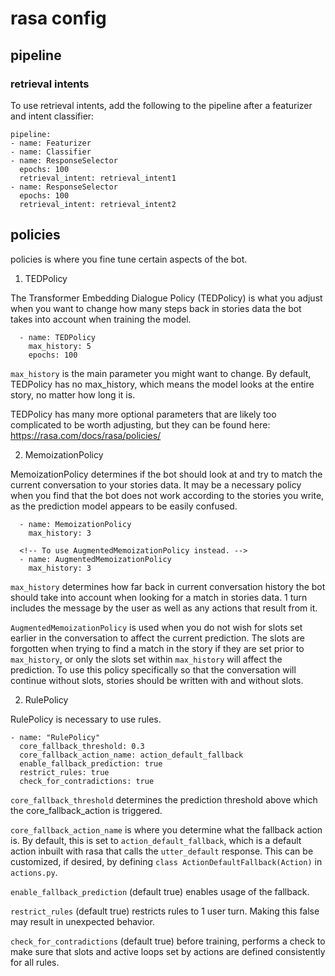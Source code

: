 # rasa config

## pipeline

### retrieval intents

To use retrieval intents, add the following to the pipeline after a featurizer and intent classifier:

```
pipeline:
- name: Featurizer
- name: Classifier
- name: ResponseSelector
  epochs: 100
  retrieval_intent: retrieval_intent1
- name: ResponseSelector
  epochs: 100
  retrieval_intent: retrieval_intent2
```

## policies

policies is where you fine tune certain aspects of the bot.

1. TEDPolicy

The Transformer Embedding Dialogue Policy (TEDPolicy) is what you adjust when you want to change how many steps back in stories data the bot takes into account when training the model.

```
  - name: TEDPolicy
    max_history: 5
    epochs: 100
```

`max_history` is the main parameter you might want to change. By default, TEDPolicy has no max_history, which means the model looks at the entire story, no matter how long it is.

TEDPolicy has many more optional parameters that are likely too complicated to be worth adjusting, but they can be found here: https://rasa.com/docs/rasa/policies/

2. MemoizationPolicy

MemoizationPolicy determines if the bot should look at and try to match the current conversation to your stories data. It may be a necessary policy when you find that the bot does not work according to the stories you write, as the prediction model appears to be easily confused.

```
  - name: MemoizationPolicy
    max_history: 3

  <!-- To use AugmentedMemoizationPolicy instead. -->
  - name: AugmentedMemoizationPolicy
    max_history: 3
```

`max_history` determines how far back in current conversation history the bot should take into account when looking for a match in stories data. 1 turn includes the message by the user as well as any actions that result from it.

`AugmentedMemoizationPolicy` is used when you do not wish for slots set earlier in the conversation to affect the current prediction. The slots are forgotten when trying to find a match in the story if they are set prior to `max_history`, or only the slots set within `max_history` will affect the prediction. To use this policy specifically so that the conversation will continue without slots, stories should be written with and without slots.

2. RulePolicy

RulePolicy is necessary to use rules.

```
- name: "RulePolicy"
  core_fallback_threshold: 0.3
  core_fallback_action_name: action_default_fallback
  enable_fallback_prediction: true
  restrict_rules: true
  check_for_contradictions: true
```

`core_fallback_threshold` determines the prediction threshold above which the core_fallback_action is triggered.

`core_fallback_action_name` is where you determine what the fallback action is. By default, this is set to `action_default_fallback`, which is a default action inbuilt with rasa that calls the `utter_default` response. This can be customized, if desired, by defining `class ActionDefaultFallback(Action)` in `actions.py`.

`enable_fallback_prediction` (default true) enables usage of the fallback.

`restrict_rules` (default true) restricts rules to 1 user turn. Making this false may result in unexpected behavior.

`check_for_contradictions` (default true) before training, performs a check to make sure that slots and active loops set by actions are defined consistently for all rules.
